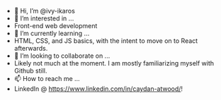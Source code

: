 - 👋 Hi, I’m @ivy-ikaros
- 👀 I’m interested in ...
- Front-end web development
- 🌱 I’m currently learning ...
- HTML, CSS, and JS basics, with the intent to move on to React afterwards.
- 💞️ I’m looking to collaborate on ...
- Likely not much at the moment. I am mostly familiarizing myself with Github still.
- 📫 How to reach me ...
- LinkedIn @ https://www.linkedin.com/in/caydan-atwood/!

<!---
ivy-ikaros/ivy-ikaros is a ✨ special ✨ repository because its `README.md` (this file) appears on your GitHub profile.
You can click the Preview link to take a look at your changes.
--->
